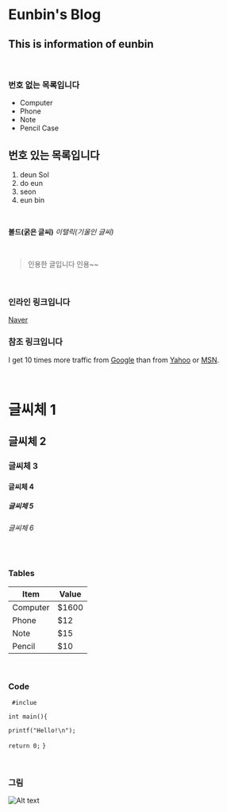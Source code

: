 

Eunbin's Blog
===============

This is information of eunbin 
--------------------
<br> 

### 번호  없는 목록입니다
* Computer
* Phone
* Note
* Pencil Case

## 번호  있는 목록입니다
1. deun Sol 
2. do eun
3. seon
4. eun bin


<br>


**볼드(굵은 글씨)**
*이탤릭(기울인 글씨)*

<br> 

>인용한 글입니다
>인용~~
>

<br>

### 인라인 링크입니다
[Naver](http://www.naver.com)


### 참조 링크입니다

I get 10 times more traffic from [Google][1] than from [Yahoo][2] or [MSN][3].

[1]:http://google.com/ "Google"
[2]:http://search.yahoo.com/ "Yahoo Search"
[3]:http://search.msn.com/ "MSN Search"

<br> 

# 글씨체 1

## 글씨체 2

### 글씨체 3

#### 글씨체 4

##### 글씨체 5

###### 글씨체 6 
<br> 

### Tables

Item    |    Value
--------| --------
Computer| $1600
Phone   | $12
Note    | $15
Pencil  | $10

<br> 

### Code

` #inclue`
 
`int main(){`

`printf("Hello!\n");`
	
`return 0;`
`}`

<br>

### 그림

![Alt text](http://movie.phinf.naver.net/20111223_250/1324636886040zsOpU_JPEG/movie_image.jpg)

